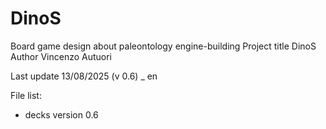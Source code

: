 # DinoS
Board game design about paleontology engine-building
Project title	DinoS
Author	Vincenzo Autuori

Last update 	13/08/2025 (v 0.6) _ en

File list:
- decks version 0.6
